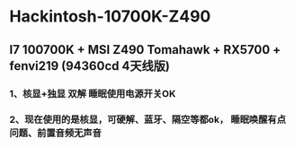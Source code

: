 # Hackintosh-10700K-Z490

## I7 100700K + MSI Z490 Tomahawk + RX5700 + fenvi219 (94360cd 4天线版)

### 1、核显+独显 双解 睡眠使用电源开关OK

### 2、现在使用的是核显，可硬解、蓝牙、隔空等都ok， 睡眠唤醒有点问题、前置音频无声音
